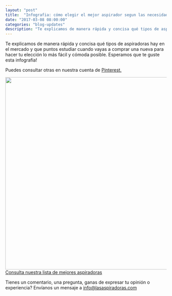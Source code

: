 ```yaml
---
layout: "post"
title:  "Infografia: cómo elegir el mejor aspirador segun las necesidades de tu casa"
date: "2017-03-08 08:00:00"
categories: "blog-updates"
description: "Te explicamos de manera rápida y concisa qué tipos de aspiradoras hay en el mercado y que puntos estudiar cuando vayas a comprar una nueva para hacer tu elección lo más fácil y cómoda posible."
---
```


Te explicamos de manera rápida y concisa qué tipos de aspiradoras hay en el mercado y que puntos estudiar cuando vayas a comprar una nueva para hacer tu elección lo más fácil y cómoda posible. Esperamos que te guste esta infografia!

Puedes consultar otras en nuestra cuenta de <a href="https://es.pinterest.com/lasaspiradoras/"> Pinterest.</a>

<div class="text-center">
<img src="{{ site.url }}/assets/img/varias/infografia-como-elegir-el-mejor-aspirador.png" width="600" height="auto" alt="">
</div>

<div class="text-center">
  <a class="alert hollow button" href="{{ site.url }}/#inicio"> Consulta nuestra lista de mejores aspiradoras</a>
</div>

Tienes un comentario, una pregunta, ganas de expresar tu opinión o experiencia? Envíanos un mensaje a info@lasaspiradoras.com
